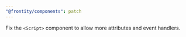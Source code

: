 ```yaml
---
"@frontity/components": patch
---
```


Fix the `<Script>` component to allow more attributes and event handlers.
